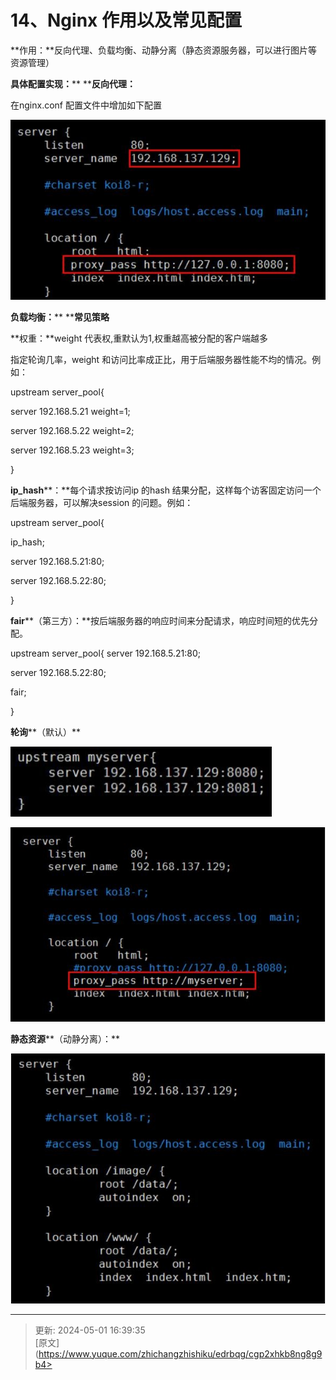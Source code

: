 # 14、Nginx 作用以及常见配置

**作用：**反向代理、负载均衡、动静分离（静态资源服务器，可以进行图片等资源管理）





**具体配置实现：**** ****反向代理：**

在nginx.conf 配置文件中增加如下配置



![1714552696608-f3bd6374-4fde-436a-a148-cb16fcddba74.png](./img/-JAW4Kx45gbQIwJb/1714552696608-f3bd6374-4fde-436a-a148-cb16fcddba74-774763.png)



**负载均衡：**** ****常见策略**

**权重：**weight 代表权,重默认为1,权重越高被分配的客户端越多

指定轮询几率，weight 和访问比率成正比，用于后端服务器性能不均的情况。例如：

upstream server_pool{

server 192.168.5.21 weight=1;

server 192.168.5.22 weight=2;

server 192.168.5.23 weight=3;

}

**ip_hash****：**每个请求按访问ip 的hash 结果分配，这样每个访客固定访问一个后端服务器，可以解决session 的问题。例如：

upstream server_pool{

  


ip_hash;

server 192.168.5.21:80;

server 192.168.5.22:80;

}

**fair****（第三方）：**按后端服务器的响应时间来分配请求，响应时间短的优先分配。

upstream server_pool{ server 192.168.5.21:80;

server 192.168.5.22:80;

fair;

}

**轮询****（默认）**

![1714552742826-24121f6d-b77f-45f6-b1b9-97e0e6c4f722.png](./img/-JAW4Kx45gbQIwJb/1714552742826-24121f6d-b77f-45f6-b1b9-97e0e6c4f722-140335.png)

![1714552760712-cc2546c8-5f04-4948-9fc5-f477ea0dbe5f.png](./img/-JAW4Kx45gbQIwJb/1714552760712-cc2546c8-5f04-4948-9fc5-f477ea0dbe5f-512180.png)

**静态资源****（动静分离）：**

  


![1714552764988-ddd80342-37bd-4024-9d46-289c15675502.png](./img/-JAW4Kx45gbQIwJb/1714552764988-ddd80342-37bd-4024-9d46-289c15675502-630775.png)



****



> 更新: 2024-05-01 16:39:35  
> [原文](https://www.yuque.com/zhichangzhishiku/edrbqg/cgp2xhkb8ng8g9b4>